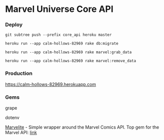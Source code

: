 # Marvel Universe Core API

### Deploy
`git subtree push --prefix core_api heroku master`

`heroku run --app calm-hollows-82969 rake db:migrate`

`heroku run --app calm-hollows-82969 rake marvel:grab_data`

`heroku run --app calm-hollows-82969 rake marvel:remove_data`

### Production
https://calm-hollows-82969.herokuapp.com

### Gems

grape

dotenv

[Marvelite](https://rubygems.org/gems/marvelite) - Simple wrapper around the Marvel Comics API. Top gem for the Marvel API: [link](https://www.ruby-toolbox.com/search?utf8=%E2%9C%93&q=marvel) 
